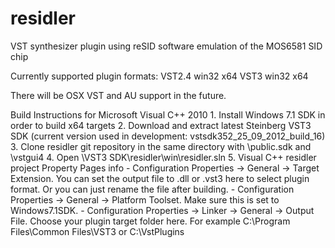 residler
========

VST synthesizer plugin using reSID software emulation of the MOS6581 SID chip

Currently supported plugin formats:
	VST2.4
		win32
		x64
	VST3
		win32
		x64

There will be OSX VST and AU support in the future.
		
Build Instructions for Microsoft Visual C++ 2010
	1. Install Windows 7.1 SDK in order to build x64 targets
	2. Download and extract latest Steinberg VST3 SDK (current version used in development: vstsdk352_25_09_2012_build_16)
	3. Clone residler git repository in the same directory with \public.sdk and \vstgui4
	4. Open \VST3 SDK\residler\win\residler.sln
	5. Visual C++ residler project Property Pages info
		- Configuration Properties -> General -> Target Extension. You can set the output file to .dll or .vst3 here to select plugin format. Or you can just rename the file after building.
		- Configuration Properties -> General -> Platform Toolset. Make sure this is set to Windows7.1SDK.
		- Configuration Properties -> Linker -> General -> Output File. Choose your plugin target folder here. For example C:\Program Files\Common Files\VST3 or C:\VstPlugins